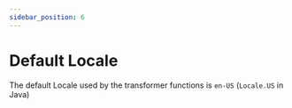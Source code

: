 ```yaml
---
sidebar_position: 6
---
```


# Default Locale

The default Locale used by the transformer functions is `en-US` (`Locale.US` in Java)